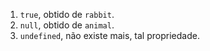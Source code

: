 
1. `true`, obtido de `rabbit`.
2. `null`, obtido de `animal`.
3. `undefined`, não existe mais, tal propriedade.
